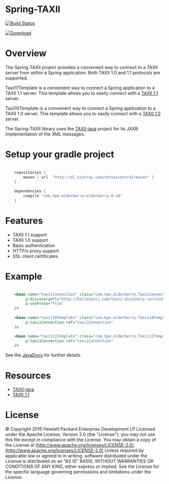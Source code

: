 # Spring-TAXII

[![Build Status](https://travis-ci.org/ThreatCentral/elderberry.svg?branch=master)](https://travis-ci.org/ThreatCentral/elderberry)

[ ![Download](https://api.bintray.com/packages/threatcentral/maven/spring-taxii/images/download.svg) ](https://bintray.com/threatcentral/maven/spring-taxii/_latestVersion)

# Overview

The Spring-TAXII project provides a convenient way to connect to a TAXII server from within a Spring application. Both
TAXII 1.0 and 1.1 protocols are supported.

Taxii11Template is a convenient way to connect a Spring application to a TAXII 1.1 server. This template allows you to 
easily connect with a [TAXII 1.1](http://taxii.mitre.org/specifications/version1.1) server. 

Taxii10Template is a convenient way to connect a Spring application to a TAXII 1.0 server. This template allows you to
easily connect with a [TAXII 1.0](http://taxii.mitre.org/specifications/version1.0) server.

The Spring-TAXII library uses the [TAXII-java](https://github.com/TAXIIProject/java-taxii) project for its JAXB 
implementation of the XML messages.

# Setup your gradle project

```gradle
    
    repositories {
        maven { url  "http://dl.bintray.com/threatcentral/maven" }
    }
    
    dependencies {
        compile "com.hpe.elderberry:elderberry:0.10"
    }
```

# Features

* TAXII 1.1 support
* TAXII 1.0 support
* Basic authentication
* HTTP/s proxy support
* SSL client certificates

# Example

```xml

    <bean name="taxiiConnection" class="com.hpe.elderberry.TaxiiConnection"
         p:discoveryUrl="http://hailataxii.com/taxii-discovery-service"
         p:useProxy="true"
    />
 
    <bean name="taxii10Template" class="com.hpe.elderberry.Taxii10Template"
         p:taxiiConnection-ref="taxiiConnection"
    />

    <bean name="taxii11Template" class="com.hpe.elderberry.Taxii11Template"
         p:taxiiConnection-ref="taxiiConnection"
    />
```

See the [JavaDocs](http://threatcentral.github.io/elderberry/index.html) for further details.

# Resources

* [TAXII-java](https://github.com/TAXIIProject/java-taxii)
* [TAXII 1.1](http://taxii.mitre.org)

# License

&copy; Copyright 2015 Hewlett Packard Enterprise Development LP Licensed under the Apache License, Version 2.0 (the 
"License"); you may not use this file except in compliance with the License. You may obtain a copy of the License at 
[http://www.apache.org/licenses/LICENSE-2.0](http://www.apache.org/licenses/LICENSE-2.0) Unless required by applicable 
law or agreed to in writing, software distributed under the License is distributed on an "AS IS" BASIS, WITHOUT 
WARRANTIES OR CONDITIONS OF ANY KIND, either express or implied. See the License for the specific language governing
permissions and limitations under the License.
